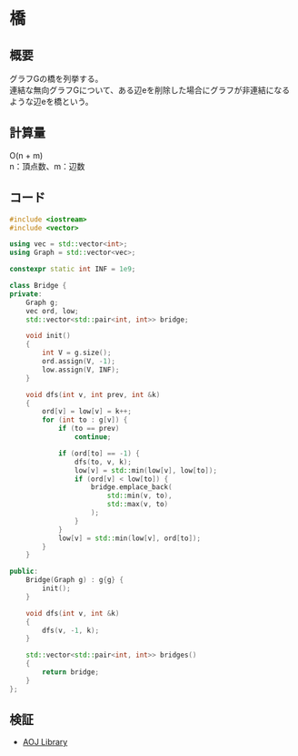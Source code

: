 # 橋
## 概要
グラフGの橋を列挙する。  
連結な無向グラフGについて、ある辺eを削除した場合にグラフが非連結になるような辺eを橋という。

## 計算量
O(n + m)  
n：頂点数、m：辺数

## コード
```cpp
#include <iostream>
#include <vector>

using vec = std::vector<int>;
using Graph = std::vector<vec>;

constexpr static int INF = 1e9;

class Bridge {
private:
    Graph g;
    vec ord, low;
    std::vector<std::pair<int, int>> bridge;

    void init()
    {
        int V = g.size();
        ord.assign(V, -1);
        low.assign(V, INF);
    }

    void dfs(int v, int prev, int &k)
    {
        ord[v] = low[v] = k++;
        for (int to : g[v]) {
            if (to == prev)
                continue;

            if (ord[to] == -1) {
                dfs(to, v, k);
                low[v] = std::min(low[v], low[to]);
                if (ord[v] < low[to]) {
                    bridge.emplace_back(
                        std::min(v, to),
                        std::max(v, to)
                    );
                }
            }
            low[v] = std::min(low[v], ord[to]);
        }
    }

public:
    Bridge(Graph g) : g{g} {
        init();
    }

    void dfs(int v, int &k)
    {
        dfs(v, -1, k);
    }

    std::vector<std::pair<int, int>> bridges()
    {
        return bridge;
    }
};
```

## 検証
- [AOJ Library](https://onlinejudge.u-aizu.ac.jp/courses/library/5/GRL/all/GRL_3_B)
